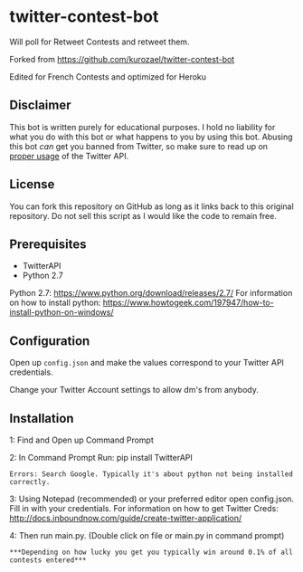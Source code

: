 # twitter-contest-bot
Will poll for Retweet Contests and retweet them.

Forked from https://github.com/kurozael/twitter-contest-bot

Edited for French Contests and optimized for Heroku

Disclaimer
------------

This bot is written purely for educational purposes. I hold no liability for what you do with this bot or what happens to you by using this bot. Abusing this bot *can* get you banned from Twitter, so make sure to read up on [proper usage](https://support.twitter.com/articles/76915-automation-rules-and-best-practices) of the Twitter API.

License
------------

You can fork this repository on GitHub as long as it links back to this original repository. Do not sell this script as I would like the code to remain free.


Prerequisites
------------

  * TwitterAPI
  * Python 2.7
  
  
Python 2.7: https://www.python.org/download/releases/2.7/
For information on how to install python: https://www.howtogeek.com/197947/how-to-install-python-on-windows/
  
Configuration
------------

Open up `config.json` and make the values correspond to your Twitter API credentials.

Change your Twitter Account settings to allow dm's from anybody.

Installation
------------
1: Find and Open up Command Prompt
	
2: In Command Prompt Run: pip install TwitterAPI

	Errors: Search Google. Typically it's about python not being installed correctly.

3: Using Notepad (recommended) or your preferred editor open config.json. Fill in with your credentials. For information on how to get Twitter Creds: http://docs.inboundnow.com/guide/create-twitter-application/
	
4: Then run main.py. (Double click on file or main.py in command prompt) 



	***Depending on how lucky you get you typically win around 0.1% of all contests entered***
